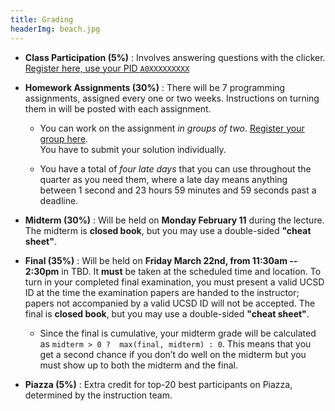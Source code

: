 ```yaml
---
title: Grading
headerImg: beach.jpg
---
```


- **Class Participation (5%)** :
  Involves answering questions with the clicker.
  [Register here, use your PID `A0XXXXXXXXX`][clickers]

- **Homework Assignments (30%)** :
  There will be 7 programming assignments,
  assigned every one or two weeks.
  Instructions on turning them in will be posted with
  each assignment.
  
    - You can work on the assignment *in groups of two*.
      [Register your group here][groups].    
      You have to submit your solution individually.
      
    - You have a total of *four late days*
      that you can use throughout the quarter as you need them,
      where a late day means anything between 1 second and 23
      hours 59 minutes and 59 seconds past a deadline.

- **Midterm (30%)** :
  Will be held on **Monday February 11** during the lecture.
  The midterm is **closed book**, but you may use a
  double-sided **"cheat sheet"**.

- **Final (35%)** :
  Will be held on **Friday March 22nd, from 11:30am -- 2:30pm** in TBD.
  It **must** be taken at the scheduled time and location.
  To turn in your completed final examination, you must
  present a valid UCSD ID at the time the examination
  papers are handed to the instructor; papers not
  accompanied by a valid UCSD ID will not be accepted.
  The final is **closed book**, but you may use a
  double-sided **"cheat sheet"**.
  
    - Since the final is cumulative, your midterm grade will be calculated as 
      `midterm > 0 ?  max(final, midterm) : 0`.
      This means that you get a second chance if you don’t do well on the midterm but 
      you must show up to both the midterm and the final.

- **Piazza (5%)** : 
  Extra credit for top-20 best participants on Piazza,
  determined by the instruction team.

[clickers]: https://goo.gl/forms/80SF9nYoZzYzCpT22
[groups]: https://goo.gl/forms/kB7l1hs10lmydSZ73
